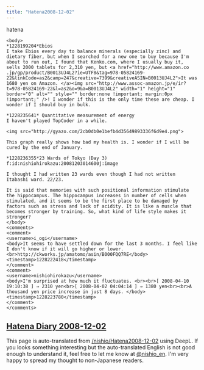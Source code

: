 ```yaml
---
title: "Hatena2008-12-02"
---
```


hatena

```
<body>
*1228199204*Ebios
I take Ebios every day to balance minerals (especially zinc) and dietary fiber, but when I searched for a new one to buy because I'm about to run out, I found that Kenko.com, where I usually buy it, sells 2000 tablets for 2,310 yen, but <a href="http://www.amazon.co .jp/gp/product/B0013UJ4L2?ie=UTF8&tag=978-05824169-22&linkCode=as2&camp=247&creative=7399&creativeASIN=B0013UJ4L2">It was 1680 yen on Amazon. </a><img src="http://www.assoc-amazon.jp/e/ir?t=978-05824169-22&l=as2&o=9&a=B0013UJ4L2" width="1" height="1" border="0" alt="" style="" border:none !important; margin:0px !important;" />! I wonder if this is the only time these are cheap. I wonder if I should buy in bulk.

*1228235641* Quantitative measurement of energy
I haven't played TopCoder in a while.

<img src="http://gyazo.com/2cb0db0e1befb4d35649893336f6d9e4.png">

This graph really shows how bad my health is. I wonder if I will be cured by the end of January.

*1228236355*23 Wards of Tokyo (Day 3)
f:id:nishiohirokazu:20081203014600j:image

I thought I had written 23 wards even though I had not written Itabashi ward. 22/23.

It is said that memories with such positional information stimulate the hippocampus. The hippocampus increases in number of cells when stimulated, and it seems to be the first place to be damaged by factors such as stress and lack of acidity. It is like a muscle that becomes stronger by training. So, what kind of life style makes it stronger?
</body>
<comments>
<comment>
<username>i_ogi</username>
<body>It seems to have settled down for the last 3 months. I feel like I don't know if it will go higher or lower. <br>http://ckworks.jp/amatomo/asin/B000FQQ7RE</body>
<timestamp>1228222418</timestamp>
</comment>
<comment>
<username>nishiohirokazu</username>
<body>I'm surprised at how much it fluctuates. <br><br>[ 2008-04-10 19:10:38 ] ⇒ 2310 yen<br>[ 2008-04-02 04:04:14 ] ⇒ 1380 yen<br><br>A thousand yen price increase in just 8 days. </body>
<timestamp>1228223780</timestamp>
</comment>
</comments>
```


[Hatena Diary 2008-12-02](https://nishiohirokazu.hatenadiary.org/archive/2008/12/02)
---
This page is auto-translated from [/nishio/Hatena2008-12-02](https://scrapbox.io/nishio/Hatena2008-12-02) using DeepL. If you looks something interesting but the auto-translated English is not good enough to understand it, feel free to let me know at [@nishio_en](https://twitter.com/nishio_en). I'm very happy to spread my thought to non-Japanese readers.